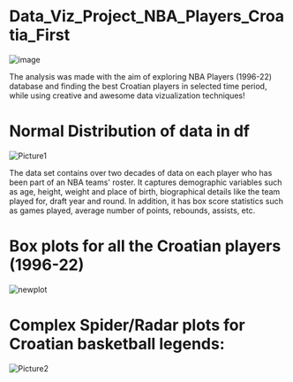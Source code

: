 # Data_Viz_Project_NBA_Players_Croatia_First

![image](https://user-images.githubusercontent.com/114693551/203084218-3f9698aa-0ae5-4b4e-8911-75264b039406.png)

The analysis was made with the aim of exploring NBA Players (1996-22) database and finding the best Croatian players in selected time period, while using creative and awesome data vizualization techniques!

# Normal Distribution of data in df 

![Picture1](https://user-images.githubusercontent.com/114693551/203083740-53deb58b-ac5f-409f-af7c-d71d0115d3be.png)

The data set contains over two decades of data on each player who has been part of an NBA teams' roster. 
It captures demographic variables such as age, height, weight and place of birth, biographical details like 
the team played for, draft year and round. In addition, it has box score statistics such as games played, 
average number of points, rebounds, assists, etc.

# Box plots for all the Croatian players (1996-22)

![newplot](https://user-images.githubusercontent.com/114693551/203141542-3d0f1426-2594-4c85-8dda-5269fa811d20.png)

# Complex Spider/Radar plots for Croatian basketball legends:

![Picture2](https://user-images.githubusercontent.com/114693551/203083756-59f24271-b49d-4aaa-b090-351cbdca40ab.png)

